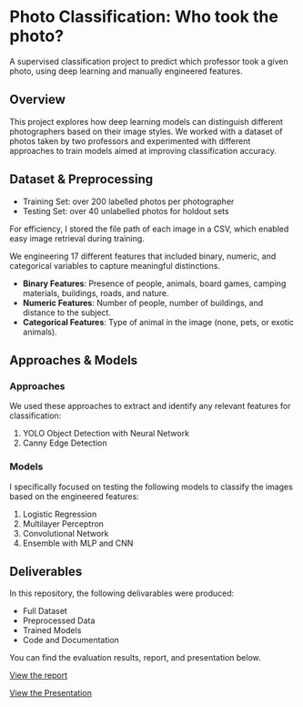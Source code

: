 # Photo Classification: Who took the photo?

A supervised classification project to predict which professor took a given photo, using deep learning and manually engineered features.

## Overview
This project explores how deep learning models can distinguish different photographers based on their image styles. We worked with a dataset of photos taken by two professors and experimented with different approaches to train models aimed at improving classification accuracy.

## Dataset & Preprocessing

* Training Set: over 200 labelled photos per photographer
* Testing Set: over 40 unlabelled photos for holdout sets 

For efficiency, I stored the file path of each image in a CSV, which enabled easy image retrieval during training.

We engineering 17 different features that included binary, numeric, and categorical variables to capture meaningful distinctions.

* **Binary Features**: Presence of people, animals, board games, camping materials, buildings, roads, and nature.
* **Numeric Features**: Number of people, number of buildings, and distance to the subject.
* **Categorical Features**: Type of animal in the image (none, pets, or exotic animals).


## Approaches & Models
### Approaches

We used these approaches to extract and identify any relevant features for classification:
1. YOLO Object Detection with Neural Network
2. Canny Edge Detection

### Models

I specifically focused on testing the following models to classify the images based on the engineered features:
1. Logistic Regression
2. Multilayer Perceptron
3. Convolutional Network
4. Ensemble with MLP and CNN

## Deliverables
In this repository, the following delivarables were produced:
* Full Dataset
* Preprocessed Data
* Trained Models
* Code and Documentation

You can find the evaluation results, report, and presentation below.

[View the report](https://docs.google.com/document/d/1pEVgpuFxuoEakHAGJ2XrVo09N7iBm3ArtWuK6KfFeQg/edit?usp=sharing) 

[View the Presentation](https://prezi.com/view/ZCrPCJzuuVaeDIlEsxVo/)
